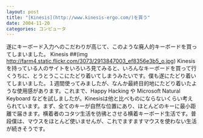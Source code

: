 ```yaml
---
layout: post
title: "[Kinesis](http://www.kinesis-ergo.com/)を買う"
date: 2004-11-20
categories: コンピュータ
---
```

遂にキーボード入力へのこだわりが高じて、このような廃人的キーボードを買ってしまいました。
 Kinesis 
 ##(img http://farm4.static.flickr.com/3073/2913847003_ef8356e3b5_o.jpg)
Kinesis を持っている人のサイトをいろいろ見てみると、いろんなキーボードを買って行くうちに、とうとうここにたどり着いてしまうみたいです。僕も遂にたどり着いてしまいました。１週間使ってみましたが、なんか最終目的地にたどり着いたような使用感があります。これまで、Happy Hacking や Microsoft Natural Keyboard などを試しましたが。Kinesisは他と比べものにならないくらい考えられています。まず、全てのキーが自然な位置にあり、ほとんどのキーに最小距離で届きます。横着者のコタツ生活を彷彿とさせる横着キーボード生活です。普段僕は、マウスをほとんど使いませんが、これでますますマウスを使わない生活が続きそうです。
